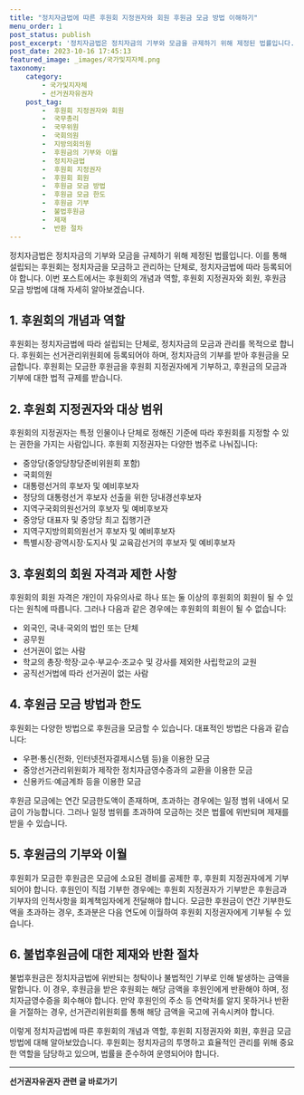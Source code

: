 ```yaml
---
title: "정치자금법에 따른 후원회 지정권자와 회원 후원금 모금 방법 이해하기"
menu_order: 1
post_status: publish
post_excerpt: '정치자금법은 정치자금의 기부와 모금을 규제하기 위해 제정된 법률입니다. 이를 통해 설립되는 후원회는 정치자금을 모금하고 관리하는 단체로, 정치자금법에 따라 등록되어야 합니다. 이번 포스트에서는 후원회의 개념과 역할, 후원회 지정권자와 회원, 후원금 모금 방법에 대해 자세히 알아보겠습니다.'
post_date: 2023-10-16 17:45:13
featured_image: _images/국가및지자체.png
taxonomy:
    category:
        - 국가및지자체
        - 선거권자유권자
    post_tag:
        -  후원회 지정권자와 회원
        -  국무총리
        -  국무위원
        -  국회의원
        -  지방의회의원
        -  후원금의 기부와 이월
        -  정치자금법
        -  후원회 지정권자
        -  후원회 회원
        -  후원금 모금 방법
        -  후원금 모금 한도
        -  후원금 기부
        -  불법후원금
        -  제재
        -  반환 절차
---
```



정치자금법은 정치자금의 기부와 모금을 규제하기 위해 제정된 법률입니다. 이를 통해 설립되는 후원회는 정치자금을 모금하고 관리하는 단체로, 정치자금법에 따라 등록되어야 합니다. 이번 포스트에서는 후원회의 개념과 역할, 후원회 지정권자와 회원, 후원금 모금 방법에 대해 자세히 알아보겠습니다.

## 1. 후원회의 개념과 역할

후원회는 정치자금법에 따라 설립되는 단체로, 정치자금의 모금과 관리를 목적으로 합니다. 후원회는 선거관리위원회에 등록되어야 하며, 정치자금의 기부를 받아 후원금을 모금합니다. 후원회는 모금한 후원금을 후원회 지정권자에게 기부하고, 후원금의 모금과 기부에 대한 법적 규제를 받습니다.

## 2. 후원회 지정권자와 대상 범위

후원회의 지정권자는 특정 인물이나 단체로 정해진 기준에 따라 후원회를 지정할 수 있는 권한을 가지는 사람입니다. 후원회 지정권자는 다양한 범주로 나눠집니다:

- 중앙당(중앙당창당준비위원회 포함)
- 국회의원
- 대통령선거의 후보자 및 예비후보자
- 정당의 대통령선거 후보자 선출을 위한 당내경선후보자
- 지역구국회의원선거의 후보자 및 예비후보자
- 중앙당 대표자 및 중앙당 최고 집행기관
- 지역구지방의회의원선거 후보자 및 예비후보자
- 특별시장·광역시장·도지사 및 교육감선거의 후보자 및 예비후보자

## 3. 후원회의 회원 자격과 제한 사항

후원회의 회원 자격은 개인이 자유의사로 하나 또는 둘 이상의 후원회의 회원이 될 수 있다는 원칙에 따릅니다. 그러나 다음과 같은 경우에는 후원회의 회원이 될 수 없습니다:

- 외국인, 국내·국외의 법인 또는 단체
- 공무원
- 선거권이 없는 사람
- 학교의 총장·학장·교수·부교수·조교수 및 강사를 제외한 사립학교의 교원
- 공직선거법에 따라 선거권이 없는 사람

## 4. 후원금 모금 방법과 한도

후원회는 다양한 방법으로 후원금을 모금할 수 있습니다. 대표적인 방법은 다음과 같습니다:

- 우편·통신(전화, 인터넷전자결제시스템 등)을 이용한 모금
- 중앙선거관리위원회가 제작한 정치자금영수증과의 교환을 이용한 모금
- 신용카드·예금계좌 등을 이용한 모금

후원금 모금에는 연간 모금한도액이 존재하며, 초과하는 경우에는 일정 범위 내에서 모금이 가능합니다. 그러나 일정 범위를 초과하여 모금하는 것은 법률에 위반되며 제재를 받을 수 있습니다.

## 5. 후원금의 기부와 이월

후원회가 모금한 후원금은 모금에 소요된 경비를 공제한 후, 후원회 지정권자에게 기부되어야 합니다. 후원인이 직접 기부한 경우에는 후원회 지정권자가 기부받은 후원금과 기부자의 인적사항을 회계책임자에게 전달해야 합니다. 모금한 후원금이 연간 기부한도액을 초과하는 경우, 초과분은 다음 연도에 이월하여 후원회 지정권자에게 기부될 수 있습니다.

## 6. 불법후원금에 대한 제재와 반환 절차

불법후원금은 정치자금법에 위반되는 청탁이나 불법적인 기부로 인해 발생하는 금액을 말합니다. 이 경우, 후원금을 받은 후원회는 해당 금액을 후원인에게 반환해야 하며, 정치자금영수증을 회수해야 합니다. 만약 후원인의 주소 등 연락처를 알지 못하거나 반환을 거절하는 경우, 선거관리위원회를 통해 해당 금액을 국고에 귀속시켜야 합니다.

이렇게 정치자금법에 따른 후원회의 개념과 역할, 후원회 지정권자와 회원, 후원금 모금 방법에 대해 알아보았습니다. 후원회는 정치자금의 투명하고 효율적인 관리를 위해 중요한 역할을 담당하고 있으며, 법률을 준수하여 운영되어야 합니다.
<!-- wp:separator -->
<hr class="wp-block-separator has-alpha-channel-opacity"/>
<!-- /wp:separator -->

<!-- wp:group {"backgroundColor":"base","layout":{"type":"constrained"}} -->
<div class="wp-block-group has-base-background-color has-background"><!-- wp:paragraph {"align":"center","fontSize":"medium"} -->
<p class="has-text-align-center has-large-font-size"><strong>선거권자유권자 관련 글 바로가기</strong></p>
<!-- /wp:paragraph -->


<!-- wp:latest-posts {"categories":[{"id":7202,"count":19,"description":"","link":"https://uknowlaw.com/category/%ec%84%a0%ea%b1%b0%ea%b6%8c%ec%9e%90%ec%9c%a0%ea%b6%8c%ec%9e%90/","name":"선거권자유권자","slug":"선거권자유권자","taxonomy":"category","parent":0,"meta":[],"_links":{"self":[{"href":"https://uknowlaw.com/wp-json/wp/v2/categories/7202"}],"collection":[{"href":"https://uknowlaw.com/wp-json/wp/v2/categories"}],"about":[{"href":"https://uknowlaw.com/wp-json/wp/v2/taxonomies/category"}],"wp:post_type":[{"href":"https://uknowlaw.com/wp-json/wp/v2/posts?categories=7202"}],"curies":[{"name":"wp","href":"https://api.w.org/{rel}","templated":true}]}}],"postsToShow":100,"excerptLength":28,"postLayout":"grid","columns":2,"featuredImageAlign":"left","featuredImageSizeSlug":"large","fontSize":18px} /--></div>
<!-- /wp:group -->